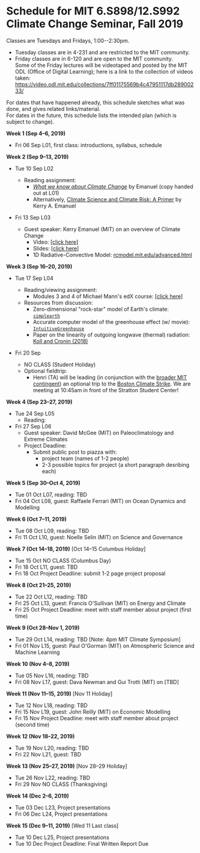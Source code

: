 # Schedule for MIT 6.S898/12.S992 Climate Change Seminar, Fall 2019

Classes are Tuesdays and Fridays, 1:00--2:30pm.
  * Tuesday classes are in 4-231 and are restricted to the MIT community.
  * Friday classes are in 6-120 and are open to the MIT community.\
    Some of the Friday lectures will be videotaped and posted by the MIT ODL (Office of Digital Learning);
    here is a link to the collection of videos taken:\
    https://video.odl.mit.edu/collections/7ff01175569b4c47951117db28900233/
  
For dates that have happened already, this schedule sketches what was done, and gives related links/material.\
For dates in the future, this schedule lists the intended plan (which is subject to change).

**Week 1 (Sep 4–6, 2019)**
  * Fri 06 Sep L01, first class: introductions, syllabus, schedule

**Week 2 (Sep 9–13, 2019)**

  * Tue 10 Sep L02
    * Reading assignment:
      * [*What we know about Climate Change*](https://mitpress.mit.edu/books/what-we-know-about-climate-change-updated-edition) by Emanuel (copy handed out at L01)
      * Alternatively, [Climate Science and Climate Risk: A Primer](https://eapsweb.mit.edu/sites/default/files/Climate_Primer.pdf) by Kerry A. Emanuel
      
  * Fri 13 Sep L03
    * Guest speaker: Kerry Emanuel (MIT) on an overview of Climate Change
      * Video: [[click here]](https://video.odl.mit.edu/videos/752b6649af874920a087a8bc7510833d/)
      * Slides: [[click here]](resource_files/2019-09-13-Emanuel-6.s898-talk-slides.pdf)
      * 1D Radiative-Convective Model: [rcmodel.mit.edu/advanced.html](http://rcmodel.mit.edu/advanced.html)

**Week 3 (Sep 16–20, 2019)**

  * Tue 17 Sep L04
    * Reading/viewing assignment:
      * Modules 3 and 4 of Michael Mann's edX course: [[click here]](https://www.edx.org/course/climate-change-the-science-and-global-impact)
    * Resources from discussion:
      * Zero-dimensional "rock-star" model of Earth's climate: [`simplearth`](https://github.com/hdrake/simplearth/tree/ec8bfb9ae6b23b6799662671cfbbbcab49a0e75a)
      * Accurate computer model of the greenhouse effect (w/ movie): [`IntuitiveGreenhouse`](https://github.com/hdrake/IntuitiveGreenhouse)
      * Paper on the linearity of outgoing longwave (thermal) radiation: [Koll and Cronin (2018)](https://www.pnas.org/content/115/41/10293.short?rss=1)
    
  * Fri 20 Sep
    * NO CLASS (Student Holiday)
    * Optional fieldtrip:
      * Henri (TA) will be leading (in conjunction with the [broader MIT contingent](https://thetech.com/2019/09/17/join-global-climate-strike)) an optional trip to the [Boston Climate Strike](https://www.facebook.com/events/349500849297711/). We are meeting at 10:45am in front of the Stratton Student Center!

**Week 4 (Sep 23–27, 2019)**

  * Tue 24 Sep L05
    * Reading: 
  * Fri 27 Sep L06
    * Guest speaker: David McGee (MIT) on Paleoclimatology and Extreme Climates
    * Project Deadline:
      * Submit public post to piazza with:
        * project team (names of 1-2 people)
        * 2-3 possible topics for project (a short paragraph desribing each)

**Week 5 (Sep 30–Oct 4, 2019)**

  * Tue 01 Oct L07, reading: TBD
  * Fri 04 Oct L08, guest: Raffaele Ferrari (MIT) on Ocean Dynamics and Modelling

**Week 6 (Oct 7–11, 2019)**

  * Tue 08 Oct L09, reading: TBD
  * Fri 11 Oct L10, guest: Noelle Selin (MIT) on Science and Governance

**Week 7 (Oct 14–18, 2019)** [Oct 14–15 Columbus Holiday]

  * Tue 15 Oct NO CLASS (Columbus Day)
  * Fri 18 Oct L11, guest: TBD
  * Fri 18 Oct Project Deadline: submit 1-2 page project proposal
  
**Week 8 (Oct 21–25, 2019)**

  * Tue 22 Oct L12, reading: TBD
  * Fri 25 Oct L13, guest: Francis O'Sullivan (MIT) on Energy and Climate
  * Fri 25 Oct Project Deadline: meet with staff member about project (first time)
  
**Week 9 (Oct 28–Nov 1, 2019)**

  * Tue 29 Oct L14, reading: TBD [Note: 4pm MIT Climate Symposium]
  * Fri 01 Nov L15, guest: Paul O'Gorman (MIT) on Atmospheric Science and Machine Learning

**Week 10 (Nov 4–8, 2019)**
  * Tue 05 Nov L16, reading: TBD
  * Fri 08 Nov L17, guest: Dava Newman and Gui Trotti (MIT) on [TBD]
  
**Week 11 (Nov 11–15, 2019)** [Nov 11 Holiday]
  * Tue 12 Nov L18, reading: TBD
  * Fri 15 Nov L19, guest: John Reilly (MIT) on Economic Modelling
  * Fri 15 Nov Project Deadline: meet with staff member about project (second time)
  
**Week 12 (Nov 18–22, 2019)**
  * Tue 19 Nov L20, reading: TBD
  * Fri 22 Nov L21, guest: TBD

**Week 13 (Nov 25–27, 2019)** [Nov 28–29 Holiday]
  * Tue 26 Nov L22, reading: TBD
  * Fri 29 Nov NO CLASS (Thanksgiving)

**Week 14 (Dec 2–6, 2019)**
  * Tue 03 Dec L23, Project presentations
  * Fri 06 Dec L24, Project presentations

**Week 15 (Dec 9–11, 2019)** [Wed 11 Last class]
  * Tue 10 Dec L25, Project presentations
  * Tue 10 Dec Project Deadline: Final Written Report Due
